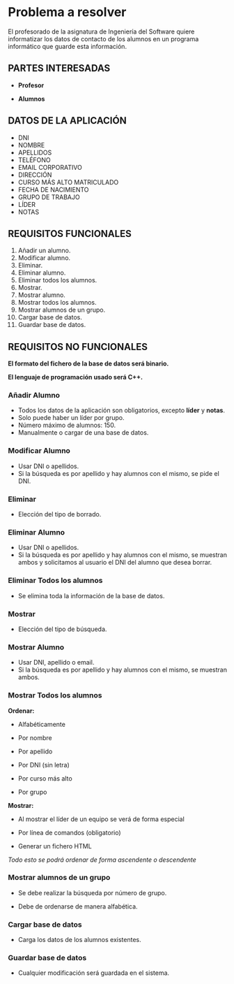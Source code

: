 # Problema a resolver

El profesorado de la asignatura de Ingeniería del Software quiere informatizar los datos de contacto de los alumnos en un programa informático que guarde esta información.

## PARTES INTERESADAS

* **Profesor**

* **Alumnos**

## DATOS DE LA APLICACIÓN

* DNI
* NOMBRE
* APELLIDOS
* TELÉFONO
* EMAIL CORPORATIVO
* DIRECCIÓN
* CURSO MÁS ALTO MATRICULADO
* FECHA DE NACIMIENTO
* GRUPO DE TRABAJO
* LÍDER
* NOTAS

## REQUISITOS FUNCIONALES

1. Añadir un alumno.
2. Modificar alumno.
3. Eliminar.
4. Eliminar alumno.
5. Eliminar todos los alumnos.
6. Mostrar.
7. Mostrar alumno.
8. Mostrar todos los alumnos.
9. Mostrar alumnos de un grupo.
10. Cargar base de datos.
11. Guardar base de datos.

## REQUISITOS NO FUNCIONALES

**El formato del fichero de la base de datos será binario.**

**El lenguaje de programación usado será C++.**

### Añadir Alumno
* Todos los datos de la aplicación son obligatorios, excepto **líder** y **notas**.
* Solo puede haber un líder por grupo.
* Número máximo de alumnos: 150.
* Manualmente o cargar de una base de datos.

### Modificar Alumno
* Usar DNI o apellidos.
* Si la búsqueda es por apellido y hay alumnos con el mismo, se pide el DNI.

### Eliminar
* Elección del tipo de borrado.

### Eliminar Alumno
* Usar DNI o apellidos.
* Si la búsqueda es por apellido y hay alumnos con el mismo, se muestran ambos y solicitamos al usuario el DNI del alumno que desea borrar.

### Eliminar Todos los alumnos
* Se elimina toda la información de la base de datos.

### Mostrar
* Elección del tipo de búsqueda.

### Mostrar Alumno
* Usar DNI, apellido o email.
* Si la búsqueda es por apellido y hay alumnos con el mismo, se muestran ambos.

### Mostrar Todos los alumnos

**Ordenar:**

* Alfabéticamente
 * Por nombre
 * Por apellido

* Por DNI (sin letra)

* Por curso más alto

* Por grupo

**Mostrar:**

* Al mostrar el líder de un equipo se verá de forma especial

* Por línea de comandos (obligatorio)

* Generar un fichero HTML

*Todo esto se podrá ordenar de forma ascendente o descendente*

### Mostrar alumnos de un grupo

* Se debe realizar la búsqueda por número de grupo.

* Debe de ordenarse de manera alfabética.

### Cargar base de datos

* Carga los datos de los alumnos existentes.

### Guardar base de datos

* Cualquier modificación será guardada en el sistema.

